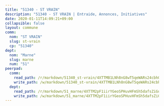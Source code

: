 ```yaml
---
title: "51340 - ST VRAIN"
description: "51340 - ST VRAIN | Entraide, Annonces, Initiatives"
date: 2020-01-11T14:09:21+09:00
collapsible: false
layout: commune
comm:
  nom: "ST VRAIN"
  slug: st-vrain
  cp: "51340"
dept:
  nom: "Marne"
  slug: marne
  num: "51"
peerpad:
  comm:
    read_path: /r/markdown/51340_st-vrain/4XTTMB1LNh8nG8wT5qeWARs24cbhQzChJc7QLFmtqbzPtLiPD
    write_path: /w/markdown/51340_st-vrain/4XTTMB1LNh8nG8wT5qeWARs24cbhQzChJc7QLFmtqbzPtLiPD-K3TgUxgW4PZqcARPjdbJVr3i943guEzr91ySAGWrHrk9py378q8XtW2T8f4CdBwZtezrJC9YiU8HNY2G5rkKeTwo9xUaRuzbskvS98gY4RKexQFXLLJsMc2RNfrW7UxueTu4JF3q
  dept:
    read_path: /r/markdown/51_marne/4XTTM2pF1iirYGeoSPHuvHFmSh5dafsZiGuDVqApNYr9W2doe
    write_path: /w/markdown/51_marne/4XTTM2pF1iirYGeoSPHuvHFmSh5dafsZiGuDVqApNYr9W2doe-K3TgV7EpXmd75L5pz6aUTALihWsFeiubyposyfPgz6DbQby3ZQF3gNXaGqeRVGevfRz46yND7Y8QkCv5VozWFj5shZbEokjWNQrdmmsAHCxzuLQj5kuinh4kCdsefHKLdp7xhUwa
---
```


